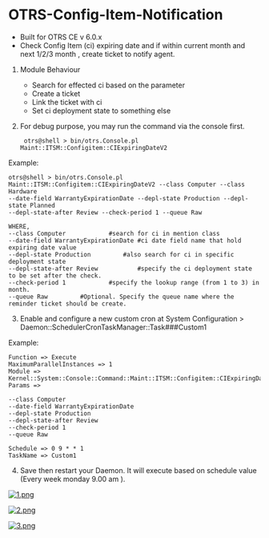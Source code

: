 # OTRS-Config-Item-Notification  
- Built for OTRS CE v 6.0.x  
- Check Config Item (ci) expiring date and if within current month and next 1/2/3 month , create ticket to notify agent.  

1. Module Behaviour
	
	- Search for effected ci based on the parameter
	- Create a ticket
	- Link the ticket with ci
	- Set ci deployment state to something else
	
  	
2. For debug purpose, you may run the command via the console first.

		otrs@shell > bin/otrs.Console.pl Maint::ITSM::Configitem::CIExpiringDateV2

Example: 

	otrs@shell > bin/otrs.Console.pl Maint::ITSM::Configitem::CIExpiringDateV2 --class Computer --class Hardware 
	--date-field WarrantyExpirationDate --depl-state Production --depl-state Planned 
	--depl-state-after Review --check-period 1 --queue Raw 

	WHERE,
	--class Computer			#search for ci in mention class
	--date-field WarrantyExpirationDate	#ci date field name that hold expiring date value
	--depl-state Production			#also search for ci in specific deployment state
	--depl-state-after Review			#specify the ci deployment state to be set after the check.
	--check-period 1			#specify the lookup range (from 1 to 3) in month.
	--queue Raw			#Optional. Specify the queue name where the reminder ticket should be create.
	
    	
3. Enable and configure a new custom cron at System Configuration > Daemon::SchedulerCronTaskManager::Task###Custom1

Example:

	Function => Execute  
	MaximumParallelInstances => 1  
	Module => Kernel::System::Console::Command::Maint::ITSM::Configitem::CIExpiringDateV2  
	Params => 
	
	--class Computer						
	--date-field WarrantyExpirationDate 	
	--depl-state Production					
	--depl-state-after Review				
	--check-period 1						
	--queue Raw				
			
	Schedule => 0 9 * * 1  
	TaskName => Custom1

4. Save then restart your Daemon. It will execute based on schedule value (Every week monday 9.00 am ).  

[![1.png](https://i.postimg.cc/ydxBrBzZ/1.png)](https://postimg.cc/yJMwkMx1)

[![2.png](https://i.postimg.cc/G9wC2yTF/2.png)](https://postimg.cc/FkZqC1Zz)

[![3.png](https://i.postimg.cc/xdTcYw20/3.png)](https://postimg.cc/YvZpzy0V)

